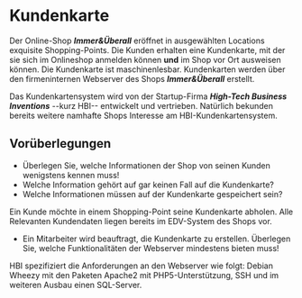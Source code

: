 # Kundenkarte

Der Online-Shop ***Immer&Überall*** eröffnet in ausgewählten Locations exquisite Shopping-Points. Die Kunden erhalten eine Kundenkarte, mit der sie sich im Onlineshop anmelden können **und** im Shop vor Ort ausweisen können. Die Kundenkarte ist maschinenlesbar. Kundenkarten werden über den firmeninternen Webserver des Shops ***Immer&Überall*** erstellt.

Das Kundenkartensystem wird von der Startup-Firma ***High-Tech Business Inventions*** --kurz HBI-- entwickelt und vertrieben. Natürlich bekunden bereits weitere namhafte Shops Interesse am HBI-Kundenkartensystem.

## Vorüberlegungen
  - Überlegen Sie, welche Informationen der Shop von seinen Kunden wenigstens kennen muss!
  - Welche Information gehört auf gar keinen Fall auf die Kundenkarte?
  - Welche Informationen müssen auf der Kundenkarte gespeichert sein?

Ein Kunde möchte in einem Shopping-Point seine Kundenkarte abholen. Alle Relevanten Kundendaten liegen bereits im EDV-System des Shops vor.
  - Ein Mitarbeiter wird beauftragt, die Kundenkarte zu erstellen. Überlegen Sie, welche Funktionalitäten der Webserver mindestens bieten muss!

HBI spezifiziert die Anforderungen an den Webserver wie folgt: Debian Wheezy mit den Paketen Apache2 mit PHP5-Unterstützung, SSH und im weiteren Ausbau einen SQL-Server.